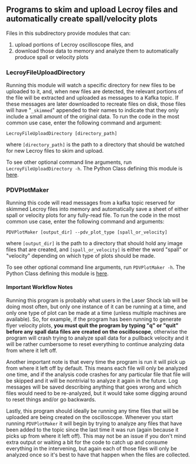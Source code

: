 ## Programs to skim and upload Lecroy files and automatically create spall/velocity plots

Files in this subdirectory provide modules that can:
1. upload portions of Lecroy oscilloscope files, and 
1. download those data to memory and analyze them to automatically produce spall or velocity plots

### LecroyFileUploadDirectory

Running this module will watch a specific directory for new files to be uploaded to it, and, when new files are detected, the relevant portions of the file will be extracted and uploaded as messages to a Kafka topic. If these messages are later downloaded to recreate files on disk, those files will have "`_skimmed`" appended to their names to indicate that they only include a small amount of the original data. To run the code in the most common use case, enter the following command and argument:

`LecroyFileUploadDirectory [directory_path]`

where `[directory_path]` is the path to a directory that should be watched for new Lecroy files to skim and upload.

To see other optional command line arguments, run `LecroyFileUploadDirectory -h`. The Python Class defining this module is [here](./lecroy_file_upload_directory.py).

### PDVPlotMaker

Running this code will read messages from a kafka topic reserved for skimmed Lecroy files into memory and automatically save a sheet of either spall or velocity plots for any fully-read file. To run the code in the most common use case, enter the following command and arguments:

`PDVPlotMaker [output_dir] --pdv_plot_type [spall_or_velocity]`

where `[output_dir]` is the path to a directory that should hold any image files that are created, and `[spall_or_velocity]` is either the word "spall" or "velocity" depending on which type of plots should be made.

To see other optional command line arguments, run `PDVPlotMaker -h`. The Python Class defining this module is [here](./pdv_plot_maker.py).

#### Important Workflow Notes ####

Running this program is probably what users in the Laser Shock lab will be doing most often, but only one instance of it can be running at a time, and only one type of plot can be made at a time (unless multiple machines are available). So, for example, if the program has been running to generate flyer velocity plots, **you must quit the program by typing "q" or "quit" before any spall data files are created on the oscilloscope**, otherwise the program will crash trying to analyze spall data for a pullback velocity and it will be rather cumbersome to reset everything to continue analyzing data from where it left off.

Another important note is that every time the program is run it will pick up from where it left off by default. This means each file will only be analyzed one time, and if the analysis code crashes for any particular file that file will be skipped and it will be nontrivial to analyze it again in the future. Log messages will be saved describing anything that goes wrong and which files would need to be re-analyzed, but it would take some digging around to reset things and/or go backwards. 

Lastly, this program should ideally be running any time files that will be uploaded are being created on the oscilloscope. Whenever you start running `PDVPlotMaker` it will begin by trying to analyze any files that have been added to the topic since the last time it was run (again because it picks up from where it left off). This may not be an issue if you don't mind extra output or waiting a bit for the code to catch up and consume everything in the intervening, but again each of those files will only be analyzed once so it's best to have that happen when the files are collected.
